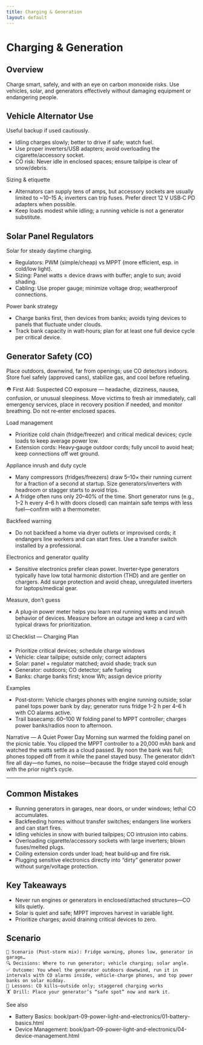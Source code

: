 ```yaml
---
title: Charging & Generation
layout: default
---
```


# Charging & Generation

## Overview
Charge smart, safely, and with an eye on carbon monoxide risks. Use vehicles, solar, and generators effectively without damaging equipment or endangering people.

## Vehicle Alternator Use
Useful backup if used cautiously.

- Idling charges slowly; better to drive if safe; watch fuel.
- Use proper inverters/USB adapters; avoid overloading the cigarette/accessory socket.
- CO risk: Never idle in enclosed spaces; ensure tailpipe is clear of snow/debris.

Sizing & etiquette
- Alternators can supply tens of amps, but accessory sockets are usually limited to ~10–15 A; inverters can trip fuses. Prefer direct 12 V USB‑C PD adapters when possible.
- Keep loads modest while idling; a running vehicle is not a generator substitute.

## Solar Panel Regulators
Solar for steady daytime charging.

- Regulators: PWM (simple/cheap) vs MPPT (more efficient, esp. in cold/low light).
- Sizing: Panel watts ≥ device draws with buffer; angle to sun; avoid shading.
- Cabling: Use proper gauge; minimize voltage drop; weatherproof connections.

Power bank strategy
- Charge banks first, then devices from banks; avoids tying devices to panels that fluctuate under clouds.
- Track bank capacity in watt‑hours; plan for at least one full device cycle per critical device.

## Generator Safety (CO)
Place outdoors, downwind, far from openings; use CO detectors indoors. Store fuel safely (approved cans), stabilize gas, and cool before refueling.

⛑️ First Aid: Suspected CO exposure — headache, dizziness, nausea, confusion, or unusual sleepiness. Move victims to fresh air immediately, call emergency services, place in recovery position if needed, and monitor breathing. Do not re‑enter enclosed spaces.

Load management
- Prioritize cold chain (fridge/freezer) and critical medical devices; cycle loads to keep average power low.
- Extension cords: Heavy‑gauge outdoor cords; fully uncoil to avoid heat; keep connections off wet ground.

Appliance inrush and duty cycle
- Many compressors (fridges/freezers) draw 5–10× their running current for a fraction of a second at startup. Size generators/inverters with headroom or stagger starts to avoid trips.
- A fridge often runs only 20–40% of the time. Short generator runs (e.g., 1–2 h every 4–6 h with doors closed) can maintain safe temps with less fuel—confirm with a thermometer.

Backfeed warning
- Do not backfeed a home via dryer outlets or improvised cords; it endangers line workers and can start fires. Use a transfer switch installed by a professional.

Electronics and generator quality
- Sensitive electronics prefer clean power. Inverter‑type generators typically have low total harmonic distortion (THD) and are gentler on chargers. Add surge protection and avoid cheap, unregulated inverters for laptops/medical gear.

Measure, don’t guess
- A plug‑in power meter helps you learn real running watts and inrush behavior of devices. Measure before an outage and keep a card with typical draws for prioritization.

☑️ Checklist — Charging Plan
- Prioritize critical devices; schedule charge windows
- Vehicle: clear tailpipe; outside only; correct adapters
- Solar: panel + regulator matched; avoid shade; track sun
- Generator: outdoors; CO detector; safe fueling
- Banks: charge banks first; know Wh; assign device priority

Examples
- Post‑storm: Vehicle charges phones with engine running outside; solar panel tops power bank by day; generator runs fridge 1–2 h per 4–6 h with CO alarms active.
- Trail basecamp: 60–100 W folding panel to MPPT controller; charges power banks/radios noon to afternoon.

Narrative — A Quiet Power Day
Morning sun warmed the folding panel on the picnic table. You clipped the MPPT controller to a 20,000 mAh bank and watched the watts settle as a cloud passed. By noon the bank was full; phones topped off from it while the panel stayed busy. The generator didn’t fire all day—no fumes, no noise—because the fridge stayed cold enough with the prior night’s cycle.

---

## Common Mistakes
- Running generators in garages, near doors, or under windows; lethal CO accumulates.
- Backfeeding homes without transfer switches; endangers line workers and can start fires.
- Idling vehicles in snow with buried tailpipes; CO intrusion into cabins.
- Overloading cigarette/accessory sockets with large inverters; blown fuses/melted plugs.
- Coiling extension cords under load; heat build‑up and fire risk.
- Plugging sensitive electronics directly into “dirty” generator power without surge/voltage protection.

## Key Takeaways
- Never run engines or generators in enclosed/attached structures—CO kills quietly.
- Solar is quiet and safe; MPPT improves harvest in variable light.
- Prioritize charges; avoid draining critical devices to zero.

## Scenario

```
🧭 Scenario (Post‑storm mix): Fridge warming, phones low, generator in garage…
🔍 Decisions: Where to run generator; vehicle charging; solar angle.
✅ Outcome: You wheel the generator outdoors downwind, run it in intervals with CO alarms inside, vehicle‑charge phones, and top power banks on solar midday.
🧠 Lessons: CO kills—outside only; staggered charging works
🏋️ Drill: Place your generator’s “safe spot” now and mark it.
```

See also
- Battery Basics: book/part-09-power-light-and-electronics/01-battery-basics.html
- Device Management: book/part-09-power-light-and-electronics/04-device-management.html
